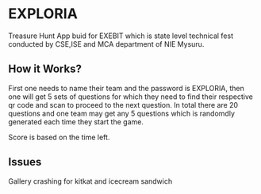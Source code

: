 # EXPLORIA
Treasure Hunt App buid for EXEBIT which is state level technical fest conducted by CSE,ISE and MCA department of NIE Mysuru.

## How it Works?
First one needs to name their team and the password is EXPLORIA, then one will get 5 sets of questions for which they need to find their respective qr code and scan to proceed to the next question. In total there are 20 questions and one team may get any 5 questions which is randomdly generated each time they start the game.

Score is based on the time left.

## Issues
Gallery crashing for kitkat and icecream sandwich
